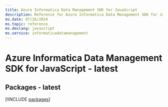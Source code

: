 ```yaml
---
title: Azure Informatica Data Management SDK for JavaScript
description: Reference for Azure Informatica Data Management SDK for JavaScript
ms.date: 07/26/2024
ms.topic: reference
ms.devlang: javascript
ms.service: informaticadatamanagement
---
```

# Azure Informatica Data Management SDK for JavaScript - latest
## Packages - latest
[!INCLUDE [packages](informatica-data-management-index.md)]